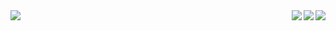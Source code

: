 <div style="display: flex; justify-content: space-between;">
  <div>
    <img src="https://badges.pufler.dev/years/Alextibtab/">
  </div>
  <div>
    <img align="right" src="https://badges.pufler.dev/commits/all/Alextibtab/">
    <img align="right" src="https://badges.pufler.dev/repos/Alextibtab/">
    <img align="right" src="https://badges.pufler.dev/visits/Alextibtab/Alextibtab">
  </div>
</div>
